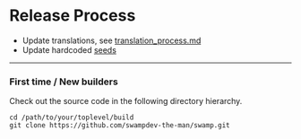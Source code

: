 Release Process
====================

* Update translations, see [translation_process.md](https://github.com/swampdev-the-man/swamp/blob/master/doc/translation_process.md#syncing-with-transifex)
* Update hardcoded [seeds](/contrib/seeds)

* * *

### First time / New builders
Check out the source code in the following directory hierarchy.

	cd /path/to/your/toplevel/build
	git clone https://github.com/swampdev-the-man/swamp.git


